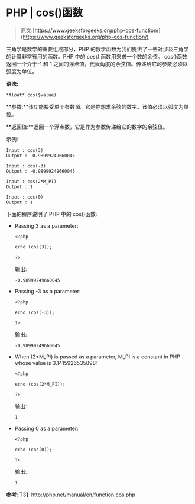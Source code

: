 # PHP | cos()函数

> 原文:[https://www.geeksforgeeks.org/php-cos-function/](https://www.geeksforgeeks.org/php-cos-function/)

三角学是数学的重要组成部分，PHP 的数学函数为我们提供了一些对涉及三角学的计算非常有用的函数。PHP 中的 *cos()* 函数用来求一个数的余弦。
cos()函数返回一个介于-1 和 1 之间的浮点值，代表角度的余弦值。传递给它的参数必须以弧度为单位。

**语法:**

```
*float* cos($value)
```

**参数:**该功能接受单个参数*值*。它是你想求余弦的数字。该值必须以弧度为单位。

**返回值:**返回一个浮点数，它是作为参数传递给它的数字的余弦值。

示例:

```
Input : cos(3) 
Output : -0.98999249660045

Input : cos(-3)
Output : -0.98999249660045

Input : cos(2*M_PI)
Output : 1

Input : cos(0) 
Output : 1

```

下面的程序说明了 PHP 中的 cos()函数:

*   Passing 3 as a parameter:

    ```
    <?php

    echo (cos(3));

    ?>      
    ```

    输出:

    ```
    -0.98999249660045
    ```

*   Passing -3 as a parameter:

    ```
    <?php

    echo (cos(-3));

    ?>      
    ```

    输出:

    ```
    -0.98999249660045
    ```

*   When (2*M_PI) is passed as a parameter, M_PI is a constant in PHP whose value is 3.1415926535898:

    ```
    <?php

    echo (cos(2*M_PI));

    ?>      
    ```

    输出:

    ```
    1
    ```

*   Passing 0 as a parameter:

    ```
    <?php

    echo (cos(0));

    ?>      
    ```

    输出:

    ```
    1
    ```

**参考**:
T3】http://php.net/manual/en/function.cos.php